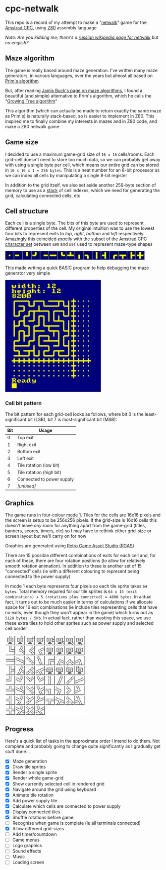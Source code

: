 # cpc-netwalk

This repo is a record of my attempt to make a "[netwalk](https://netwalk.github.io/)" game for the
[Amstrad CPC](https://en.wikipedia.org/wiki/Amstrad_CPC), using [Z80](https://en.wikipedia.org/wiki/Zilog_Z80)
assembly language

_Note: Are you kidding me; there's a [russian wikipedia page for netwalk](https://ru.wikipedia.org/wiki/NetWalk)
but no english?_

## Maze algorithm

The game is really based around maze generation. I've written many maze generators, in various languages,
over the years but almost all based on [Prim's algorithm](https://en.wikipedia.org/wiki/Prim's_algorithm)

But, after reading [Jamis Buck's page on maze algorithms](http://www.jamisbuck.org/mazes/), I found a
beautiful (and simple) alternative to Prim's algorithm, which he calls the
"[Growing Tree algorithm](http://weblog.jamisbuck.org/2011/1/27/maze-generation-growing-tree-algorithm)"

This algorithm (which can actually be made to return exactly the same maze as Prim's) is naturally
stack-based, so is easier to implement in Z80. This inspired me to finally combine my interests in mazes
and in Z80 code, and make a Z80 netwalk game

## Game size

I decided to use a maximum game-grid size of `16 x 16` cells/rooms. Each grid-cell doesn't need to store too
much data, so we can probably get away with using a single byte per cell, which means our entire grid can
be stored in `16 x 16 x 1 = 256 bytes`. This is a neat number for an 8-bit processor as we can index all
cells by manipulating a single 8-bit register

In addition to the grid itself, we also set aside another 256-byte section of memory to use as a
[stack](https://en.wikipedia.org/wiki/Stack) of cell indexes, which we need for generating the grid,
calculating connected cells, etc

## Cell structure

Each cell is a single byte. The bits of this byte are used to represent different properties of the
cell. My original intuition was to use the lowest four bits to represent exits to *top*, *right*, *bottom*
and *left* respectively. Amazingly this coincided _exactly_ with the subset of the [Amstrad CPC character
set](http://cpctech.cpc-live.com/docs/cpckybd.pdf) between `&90` and `&9f` used to represent maze-type
shapes

![Amstrad CPC maze characters](./doc/maze-chars.gif)

This made writing a quick BASIC program to help debugging the maze generator very simple

![BASIC test prorgam](./doc/basic-test.gif)

### Cell bit pattern

The bit pattern for each grid-cell looks as follows, where bit 0 is the least-significant bit
(LSB), bit 7 is most-significant bit (MSB):

| Bit | Usage |
| --- | --- |
| 0 | Top exit |
| 1 | Right exit |
| 2 | Bottom exit |
| 3 | Left exit |
| 4 | Tile rotation (low bit) |
| 5 | Tile rotation (high bit) |
| 6 | Connected to power supply |
| 7 | _[unused]_ |

## Graphics

The game runs in four-colour [mode 1](http://www.cpcwiki.eu/index.php/Video_modes#Mode_1_graphics).
Tiles for the cells are 16x16 pixels and the screen is setup to be 256x256 pixels. If the grid-size
is 16x16 cells this doesn't leave _any_ room for anything apart from the game-grid (titles, banners,
scores, timers, etc) so I may have to rethink either grid-size or screen layout but we'll carry on
for now

Graphics are generated using [Retro Game Asset Studio (RGAS)](http://www.cpcwiki.eu/index.php/Retro_Game_Asset_Studio)

There are 15 possible different combinations of exits for each cell and, for each of these, there
are four rotation positions (to allow for relatively smooth rotation animation). In addition to
these is another set of 15 "connected" cells (ie with a different colouring to represent being
connected to the power supply)

In mode 1 each byte represents four pixels so each tile sprite takes `64 bytes`. Total memory required
for our tile sprites is `64 x 15 (exit combinations) x 5 (rotations plus connected) = 4800 bytes`. In
actual fact, it turns out to be much easier in terms of calculations if we allocate space for 16 exit
combinations (ie include tiles representing cells that have no exits, even though they won't appear
in the game) which turns out as `5120 bytes / 5Kb`. In actual fact, rather than wasting this space,
we use these extra tiles to hold other sprites such as power supply and selected cell border

![Tile sprites](./doc/sprites.gif)

## Progress

Here's a quick list of tasks in the approximate order I intend to do them. Not complete and probably
going to change quite significantly as I gradually get stuff done...

- [x] Maze generation
- [x] Draw tile sprites
- [x] Render a single sprite
- [x] Render whole game-grid
- [x] Show currently selected cell in rendered grid
- [x] Navigate around the grid using keyboard
- [x] Animate tile rotation
- [x] Add power supply tile
- [x] Calculate which cells are connected to power supply
- [x] Display connected tiles
- [x] Shuffle rotations before game
- [ ] Recognise when game is complete (ie all terminals connected)
- [x] Allow different grid-sizes
- [ ] Add timer/countdown
- [ ] Game menus
- [ ] Logo graphics
- [ ] Sound effects
- [ ] Music
- [ ] Loading screen
